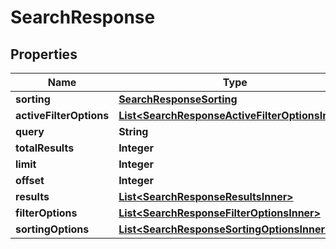 

# SearchResponse


## Properties

| Name | Type | Description | Notes |
|------------ | ------------- | ------------- | -------------|
|**sorting** | [**SearchResponseSorting**](SearchResponseSorting.md) |  |  [optional] |
|**activeFilterOptions** | [**List&lt;SearchResponseActiveFilterOptionsInner&gt;**](SearchResponseActiveFilterOptionsInner.md) |  |  [optional] |
|**query** | **String** |  |  [optional] |
|**totalResults** | **Integer** |  |  [optional] |
|**limit** | **Integer** |  |  [optional] |
|**offset** | **Integer** |  |  [optional] |
|**results** | [**List&lt;SearchResponseResultsInner&gt;**](SearchResponseResultsInner.md) |  |  [optional] |
|**filterOptions** | [**List&lt;SearchResponseFilterOptionsInner&gt;**](SearchResponseFilterOptionsInner.md) |  |  [optional] |
|**sortingOptions** | [**List&lt;SearchResponseSortingOptionsInner&gt;**](SearchResponseSortingOptionsInner.md) |  |  [optional] |




